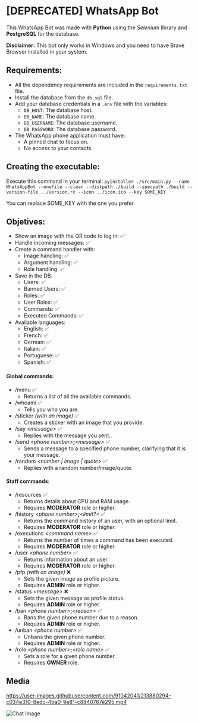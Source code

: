 # [DEPRECATED] WhatsApp Bot

This WhatsApp Bot was made with **Python** using the _Selenium_ library and **PostgreSQL** for the database.

**Disclaimer:** This bot only works in Windows and you need to have Brave Browser installed in your system.

## Requirements:

-   All the dependency requirements are included in the `requirements.txt` file.
-   Install the database from the `db.sql` file.
-   Add your database credentials in a `.env` file with the variables:
    -   `DB_HOST`: The database host.
    -   `DB_NAME`: The database name.
    -   `DB_USERNAME`: The database username.
    -   `DB_PASSWORD`: The database password.
-   The WhatsApp phone application must have:
    -   A pinned chat to focus on.
    -   No access to your contacts.

## Creating the executable:

Execute this command in your terminal:
`pyinstaller ./src/main.py --name WhatsAppBot --onefile --clean --distpath ./build --specpath ./build --version-file ../version.rc --icon ../icon.ico --key SOME_KEY`

You can replace SOME_KEY with the one you prefer.

## Objetives:

-   Show an image with the QR code to log in: ✅
-   Handle incoming messages: ✅
-   Create a command handler with:
    -   Image handling: ✅
    -   Argument handling: ✅
    -   Role handling: ✅
-   Save in the DB:
    -   Users: ✅
    -   Banned Users: ✅
    -   Roles: ✅
    -   User Roles: ✅
    -   Commands: ✅
    -   Executed Commands: ✅
-   Available languages:
    -   English: ✅
    -   French: ✅
    -   German: ✅
    -   Italian: ✅
    -   Portuguese: ✅
    -   Spanish: ✅

#### Global commands:

-   /menu ✅
    -   Returns a list of all the available commands.
-   /whoami ✅
    -   Tells you who you are.
-   /sticker _(with an image)_ ✅
    -   Creates a sticker with an image that you provide.
-   /say _\<message>_ ✅
    -   Replies with the message you sent..
-   /send _\<phone number>_**;**_\<message>_ ✅
    -   Sends a message to a specified phone number, clarifying that it is your message.
-   /random _\<number | image | quote>_ ✅
    -   Replies with a random number/image/quote.

#### Staff commands:

-   /resources ✅
    -   Returns details about CPU and RAM usage.
    -   Requires **MODERATOR** role or higher.
-   /history _\<phone number>_**;**_\<limit?>_ ✅
    -   Returns the command history of an user, with an optional limit.
    -   Requires **MODERATOR** role or higher.
-   /executions _\<command name>_ ✅
    -   Returns the number of times a command has been executed.
    -   Requires **MODERATOR** role or higher.
-   /user _\<phone number>_ ✅
    -   Returns information about an user.
    -   Requires **MODERATOR** role or higher.
-   /pfp _(with an image)_ ❌
    -   Sets the given image as profile picture.
    -   Requires **ADMIN** role or higher.
-   /status _\<message>_ ❌
    -   Sets the given message as profile status.
    -   Requires **ADMIN** role or higher.
-   /ban _\<phone number>_**;**_\<reason>_ ✅
    -   Bans the given phone number due to a reason.
    -   Requires **ADMIN** role or higher.
-   /unban _\<phone number>_ ✅
    -   Unbans the given phone number.
    -   Requires **ADMIN** role or higher.
-   /role _\<phone number>_**;**_\<role name>_ ✅
    -   Sets a role for a given phone number.
    -   Requires **OWNER** role.

## Media

https://user-images.githubusercontent.com/91042041/213880294-c034e310-8edc-4ba0-9e81-c8840767e295.mp4

![Chat Image](https://user-images.githubusercontent.com/91042041/213880331-4f52bf85-3ff4-4f3d-b70c-3ab25d6c1dc1.png)
